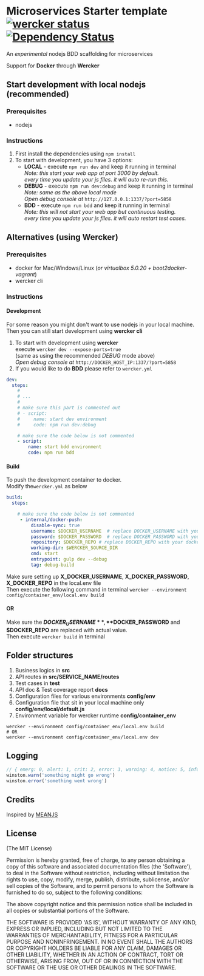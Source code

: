 # Microservices Starter template [![wercker status](https://app.wercker.com/status/3990bf39fc888c44f5cd6821df712c87/s "wercker status")](https://app.wercker.com/project/bykey/3990bf39fc888c44f5cd6821df712c87) [![Dependency Status](https://gemnasium.com/badges/github.com/axnux/template-svc.svg)](https://gemnasium.com/github.com/axnux/template-svc)

An *experimental* nodejs BDD scaffolding for microservices

Support for **Docker** through **Wercker**

## Start development with local nodejs (recommended)
### Prerequisites  
- nodejs  

### Instructions  
1. First install the dependencies using `npm install`  
2. To start with development, you have 3 options:  
   - **LOCAL** - execute `npm run dev` and keep it running in terminal  
       *Note: this start your web app at port 3000 by default.*  
       *every time you update your js files. it will auto re-run this.*  
   - **DEBUG** - execute `npm run dev:debug` and keep it running in terminal  
       *Note: same as the above local mode*  
       *Open debug console at* `http://127.0.0.1:1337/?port=5858`  
   - **BDD** - execute `npm run bdd` and keep it running in terminal  
       *Note: this will not start your web app but continuous testing.*  
       *every time you update your js files. it will auto restart test cases.*  

## Alternatives (using Wercker)
### Prerequisites  
- docker for Mac/Windows/Linux (*or virtualbox 5.0.20 + boot2docker-vagrant*)  
- wercker cli  

### Instructions  
#### Development  
For some reason you might don't want to use nodejs in your local machine.   
Then you can still start development using **wercker cli**  
1. To start with development using **wercker**  
    execute `wercker dev --expose-ports=true`   
     (same as using the recommended *DEBUG* mode above)    
     *Open debug console at* `http://DOCKER_HOST_IP:1337/?port=5858`   
2. If you would like to do **BDD** please refer to `wercker.yml`  

```yml
dev:
  steps:
    #
    # ...
    #
    # make sure this part is commented out
    # - script:
    #     name: start dev environment
    #     code: npm run dev:debug

    # make sure the code below is not commented
    - script:
        name: start bdd environment
        code: npm run bdd
```  

#### Build
To push the development container to docker.  
Modify the`wercker.yml` as below  

```yml
build:
  steps:

    # make sure the code below is not commented  
     - internal/docker-push:
         disable-sync: true
         username: $DOCKER_USERNAME  # replace DOCKER_USERNAME with your docker hub user name
         password: $DOCKER_PASSWORD  # replace DOCKER_PASSWORD with your docker hub password
         repository: $DOCKER_REPO # replace DOCKER_REPO with your docker hub registries name. eg: axnux/template-svc
         working-dir: $WERCKER_SOURCE_DIR
         cmd: start
         entrypoint: gulp dev --debug
         tag: debug-build
```

Make sure setting up **X_DOCKER_USERNAME**, **X_DOCKER_PASSWORD**, **X_DOCKER_REPO** in the local.env file  
Then execute the following command in terminal
`wercker --environment config/container_env/local.env build`  
#### OR  
Make sure the **$DOCKER_USERNAME**, **$DOCKER_PASSWORD** and **$DOCKER_REPO** are replaced with actual value.  
Then execute `wercker build` in terminal  


## Folder structures
1. Business logics in **src**  
2. API routes in **src/SERVICE_NAME/routes**   
3. Test cases in **test**  
4. API doc & Test coverage report **docs**  
5. Configuration files for various environments **config/env**  
6. Configuration file that sit in your local machine only **config/env/local/default.js**  
7. Environment variable for wercker runtime **config/container_env**  

```shell
wercker --environment config/container_env/local.env build
# OR
wercker --environment config/container_env/local.env dev
```


## Logging

```js
// { emerg: 0, alert: 1, crit: 2, error: 3, warning: 4, notice: 5, info: 6, debug: 7 }
winston.warn('something might go wrong')
winston.error('something went wrong')
```


## Credits
Inspired by [MEANJS](https://github.com/meanjs/mean/)

## License
(The MIT License)

Permission is hereby granted, free of charge, to any person obtaining
a copy of this software and associated documentation files (the
'Software'), to deal in the Software without restriction, including
without limitation the rights to use, copy, modify, merge, publish,
distribute, sublicense, and/or sell copies of the Software, and to
permit persons to whom the Software is furnished to do so, subject to
the following conditions:

The above copyright notice and this permission notice shall be
included in all copies or substantial portions of the Software.

THE SOFTWARE IS PROVIDED 'AS IS', WITHOUT WARRANTY OF ANY KIND,
EXPRESS OR IMPLIED, INCLUDING BUT NOT LIMITED TO THE WARRANTIES OF
MERCHANTABILITY, FITNESS FOR A PARTICULAR PURPOSE AND NONINFRINGEMENT.
IN NO EVENT SHALL THE AUTHORS OR COPYRIGHT HOLDERS BE LIABLE FOR ANY
CLAIM, DAMAGES OR OTHER LIABILITY, WHETHER IN AN ACTION OF CONTRACT,
TORT OR OTHERWISE, ARISING FROM, OUT OF OR IN CONNECTION WITH THE
SOFTWARE OR THE USE OR OTHER DEALINGS IN THE SOFTWARE.
